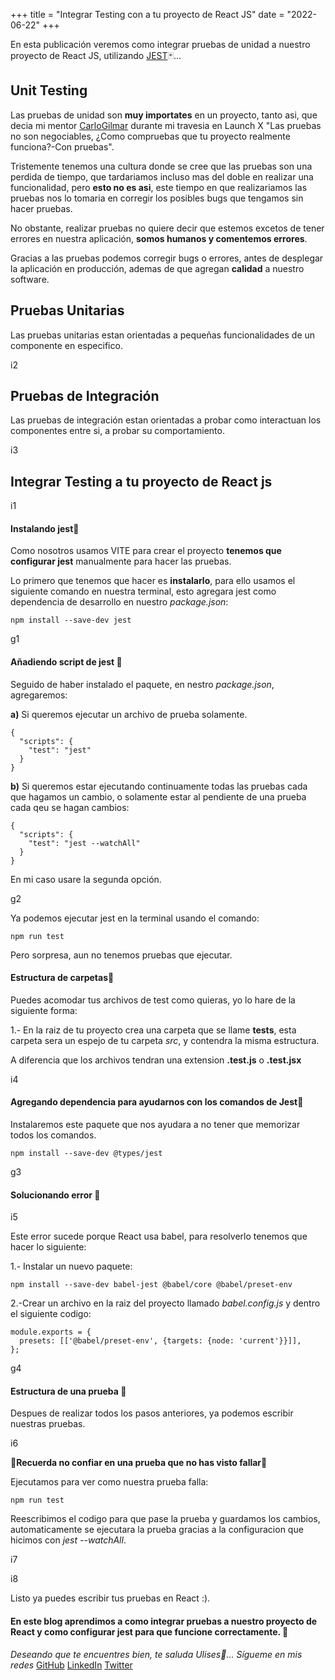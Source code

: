 +++
title = "Integrar Testing con a tu proyecto de React JS"
date = "2022-06-22"
+++

En esta publicación veremos como integrar pruebas de unidad a nuestro proyecto de React JS, utilizando [JEST](https://jestjs.io/)🃏...

<!--more-->
## Unit Testing

Las pruebas de unidad son **muy importates** en un proyecto, tanto asi, que decia mi mentor [CarloGilmar](https://twitter.com/carlogilmar) durante mi travesia en Launch X "Las pruebas no son negociables, ¿Como compruebas que tu proyecto realmente funciona?-Con pruebas".

Tristemente tenemos una cultura donde se cree que las pruebas son una perdida de tiempo, que tardariamos incluso mas del doble en realizar una funcionalidad, pero **esto no es asi**, este tiempo en que realizariamos las pruebas nos lo tomaria en corregir los posibles bugs que tengamos sin hacer pruebas.

No obstante, realizar pruebas no quiere decir que estemos excetos de tener errores en nuestra aplicación, **somos humanos y comentemos errores**.

Gracias a las pruebas podemos corregir bugs o errores, antes de desplegar la aplicación en producción, ademas de que agregan **calidad** a nuestro software.

## Pruebas Unitarias

Las pruebas unitarias estan orientadas a pequeñas funcionalidades de un componente en especifico.

i2

## Pruebas de Integración

Las pruebas de integración estan orientadas a probar como interactuan los componentes entre si, a probar su comportamiento.

i3

## Integrar Testing a tu proyecto de React js

i1

#### Instalando jest🔵

Como nosotros usamos VITE para crear el proyecto **tenemos que configurar jest** manualmente para hacer las pruebas.

Lo primero que tenemos que hacer es **instalarlo**, para ello usamos el siguiente comando en nuestra terminal, esto agregara jest como dependencia de desarrollo en nuestro *package.json*:

```
npm install --save-dev jest
````

g1

#### Añadiendo script de jest 🔵

Seguido de haber instalado el paquete, en nestro *package.json*, agregaremos:

**a)** Si queremos ejecutar un archivo de prueba solamente.

```
{
  "scripts": {
    "test": "jest"
  }
}
````

**b)** Si queremos estar ejecutando continuamente todas las pruebas cada que hagamos un cambio, o solamente estar al pendiente de una prueba cada qeu se hagan cambios:

```
{
  "scripts": {
    "test": "jest --watchAll"
  }
}
````

En mi caso usare la segunda opción.

g2

Ya podemos ejecutar jest en la terminal usando el comando:

```
npm run test
```

Pero sorpresa, aun no tenemos pruebas que ejecutar.

#### Estructura de carpetas🔵

Puedes acomodar tus archivos de test como quieras, yo lo hare de la siguiente forma:

1.- En la raiz de tu proyecto crea una carpeta que se llame **tests**, esta carpeta sera un espejo de tu carpeta *src*, y contendra la misma estructura.

A diferencia que los archivos tendran una extension **.test.js** o **.test.jsx**

i4

#### Agregando dependencia para ayudarnos con los comandos de Jest🔵

Instalaremos este paquete que nos ayudara a no tener que memorizar todos los comandos.

```
npm install --save-dev @types/jest
```

g3

#### Solucionando error 🔵

i5

Este error sucede porque React usa babel, para resolverlo tenemos que hacer lo siguiente:

1.- Instalar un nuevo paquete:

```
npm install --save-dev babel-jest @babel/core @babel/preset-env
```

2.-Crear un archivo en la raiz del proyecto llamado *babel.config.js* y dentro el siguiente codigo:

```
module.exports = {
  presets: [['@babel/preset-env', {targets: {node: 'current'}}]],
};
```

g4

#### Estructura de una prueba 🔵

Despues de realizar todos los pasos anteriores, ya podemos escribir nuestras pruebas.

i6

**🚨Recuerda no confiar en una prueba que no has visto fallar🚨**

Ejecutamos para ver como nuestra prueba falla:

```
npm run test
```

Reescribimos el codigo para que pase la prueba y guardamos los cambios, automaticamente se ejecutara la prueba gracias a la configuracion que hicimos con *jest --watchAll*.

i7

i8

Listo ya puedes escribir tus pruebas en React :).

#### En este blog aprendimos a como integrar pruebas a nuestro proyecto de React y como configurar jest para que funcione correctamente. 🚀

*Deseando que te encuentres bien, te saluda Ulises🤵...*
*Sígueme en mis redes*
[GitHub](https://github.com/UlisesOrnelasR)
[LinkedIn](https://www.linkedin.com/in/ulises-ornelas/)
[Twitter](https://twitter.com/UlisesOrnelass)
